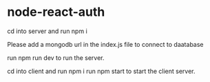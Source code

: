 # node-react-auth

cd into server and run npm i

Please add a mongodb url in the index.js file to connect to daatabase

run npm run dev to run the server.

cd into client and run npm i
run npm start to start the client server.

